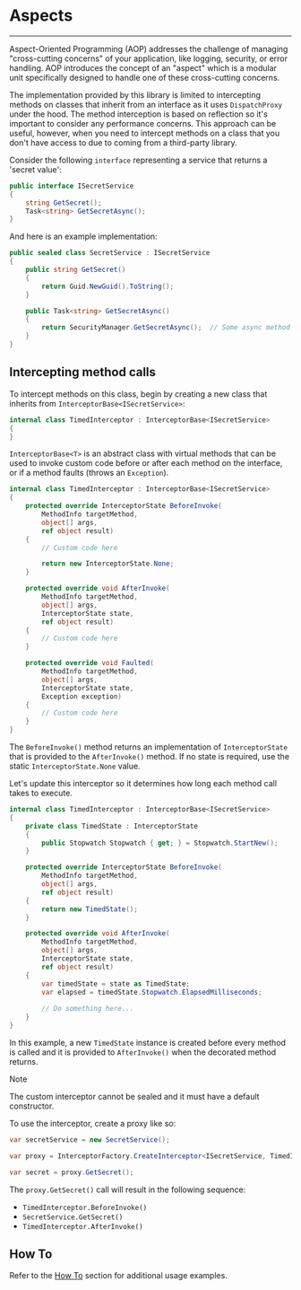 # Aspects
---
Aspect-Oriented Programming (AOP) addresses the challenge of managing "cross-cutting concerns" of your application, like logging, security, or error handling. AOP introduces the concept of an "aspect" which is a modular unit specifically designed to handle one of these cross-cutting concerns.

The implementation provided by this library is limited to intercepting methods on classes that inherit from an interface as it uses `DispatchProxy` under the hood. The method interception is based on reflection so it's important to consider any performance concerns. This approach can be useful, however, when you need to intercept methods on a class that you don't have access to due to coming from a third-party library.

Consider the following `interface` representing a service that returns a 'secret value':

```csharp
public interface ISecretService
{
	string GetSecret();
	Task<string> GetSecretAsync();
}
```

And here is an example implementation:

```csharp
public sealed class SecretService : ISecretService
{
    public string GetSecret()
    {
        return Guid.NewGuid().ToString();
    }

    public Task<string> GetSecretAsync()
    {
        return SecurityManager.GetSecretAsync();  // Some async method implemented elsewhere
    }
}
```

## Intercepting method calls

To intercept methods on this class, begin by creating a new class that inherits from `InterceptorBase<ISecretService>`:

```csharp
internal class TimedInterceptor : InterceptorBase<ISecretService>
{
}
```

`InterceptorBase<T>` is an abstract class with virtual methods that can be used to invoke custom code before or after each method on the interface, or if a method faults (throws an `Exception`).

```csharp
internal class TimedInterceptor : InterceptorBase<ISecretService>
{
    protected override InterceptorState BeforeInvoke(
        MethodInfo targetMethod,
        object[] args,
        ref object result)
    {
        // Custom code here

        return new InterceptorState.None;
    }

    protected override void AfterInvoke(
        MethodInfo targetMethod,
        object[] args,
        InterceptorState state,
        ref object result)
    {
        // Custom code here
    }

    protected override void Faulted(
        MethodInfo targetMethod,
        object[] args,
        InterceptorState state,
        Exception exception)
    {
        // Custom code here
    }
}
```

The `BeforeInvoke()` method returns an implementation of `InterceptorState` that is provided to the `AfterInvoke()` method. If no state is required, use the static `InterceptorState.None` value.

Let's update this interceptor so it determines how long each method call takes to execute.

```csharp
internal class TimedInterceptor : InterceptorBase<ISecretService>
{
    private class TimedState : InterceptorState
    {
        public Stopwatch Stopwatch { get; } = Stopwatch.StartNew();
    }

    protected override InterceptorState BeforeInvoke(
        MethodInfo targetMethod,
        object[] args,
        ref object result)
    {
        return new TimedState();
    }

    protected override void AfterInvoke(
        MethodInfo targetMethod,
        object[] args,
        InterceptorState state,
        ref object result)
    {
        var timedState = state as TimedState;
        var elapsed = timedState.Stopwatch.ElapsedMilliseconds;
        
        // Do something here...
    }
}
```

In this example, a new `TimedState` instance is created before every method is called and it is provided to `AfterInvoke()` when the decorated method returns.

> [!NOTE]
> The custom interceptor cannot be sealed and it must have a default constructor.

To use the interceptor, create a proxy like so:

```csharp
var secretService = new SecretService();

var proxy = InterceptorFactory.CreateInterceptor<ISecretService, TimedInterceptor>(secretService);

var secret = proxy.GetSecret();
```

The `proxy.GetSecret()` call will result in the following sequence:

* `TimedInterceptor.BeforeInvoke()`
* `SecretService.GetSecret()`
* `TimedInterceptor.AfterInvoke()`

## How To

Refer to the [How To](./HowTo.md) section for additional usage examples.
